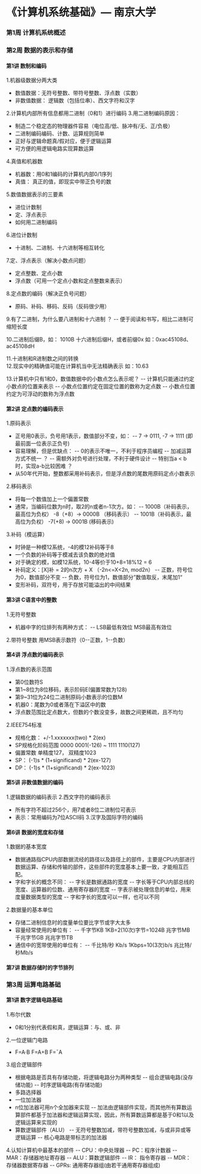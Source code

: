 # 《计算机系统基础》— 南京大学

### 第1周 计算机系统概述 

### 第2周 数据的表示和存储 

#### 第1讲 数制和编码
1.机器级数据分两大类
- 数值数据：无符号整数、带符号整数、浮点数（实数）
- 非数值数据： 逻辑数（包括位串）、西文字符和汉字     

2.计算机内部所有信息都用二进制（0和1）进行编码
3.用二进制编码原因：
- 制造二个稳定态的物理器件容易（电位高/低、脉冲有/无、正/负极）
- 二进制编码编码、计数、运算规则简单
- 正好与逻辑命题真/假对应，便于逻辑运算
- 可方便的用逻辑电路实现算数运算

4.真值和机器数
- 机器数：用0和1编码的计算机内部0/1序列
- 真值： 真正的值，即现实中带正负号的数

5.数值数据表示的三要素
- 进位计数制
- 定、浮点表示
- 如何用二进制编码 

6.进位计数制
- 十进制、二进制、十六进制等相互转化    

7.定、浮点表示（解决小数点问题）
- 定点整数、定点小数
- 浮点数（可用一个定点小数和定点整数来表示）

8.定点数的编码（解决正负号问题）
-  原码、补码、移码、反码（反码很少用）

9.有了二进制，为什么要八进制和十六进制 ？
-- 便于阅读和书写，相比二进制可缩短长度

10.二进制后缀B，如： 1010B
   十六进制后缀H，或者前缀0x 如：0xac45108d、ac45108dH 

11.十进制和R进制数之间的转换   
12.现实中的精确值可能在计算机当中无法精确表示 如：10.63 

13.计算机中只有1和0，数值数据中的小数点怎么表示呢？
-- 计算机只能通过约定小数点的位置来表示
-- 小数点位置约定在固定位置的数称为定点数
-- 小数点位置约定为可浮动的数称为浮点数 

#### 第2讲 定点数的编码表示
1.原码表示
- 正号用0表示，负号用1表示，数值部分不变，如：
-- 7 -> 0111, -7 -> 1111 (即最前面一位表示正负号) 
- 容易理解，但是优缺点：
-- 0的表示不唯一，不利于程序员编程
-- 加减运算方式不统一 ？
-- 需额外对负号进行处理，不利于硬件设计
-- 特别当a < b时，实现a-b比较困难 ？
- 从50年代开始，整数都采用补码表示，但是浮点数的尾数用原码定点小数表示

2.移码表示
- 将每一个数值加上一个偏置常数
- 通常，当编码位数为n时，取2的n或者n-1次方。如：
-- 1000B（补码表示，最高位为负权） -8（+8）-> 0000B （移码表示）
-- 1001B（补码表示，最高位为负权） -7(+8) -> 0001B (移码表示) 

3.补码（模运算）
- 时钟是一种模12系统，-4的模12补码等于8 
- 一个负数的补码等于模减去该负数的绝对值
- 对于确定的模，如模12系统，10-4等价于10+8=18%12 = 6 
- 补码定义：[X]补 = 2的n次方 + X （-2n<=X<2n, mod2n）
-- 正数，符号位为0，数值部分不变
-- 负数，符号位为1，数值部分”数值取反，末尾加1“
- 变形补码，双符号，用于存放可能溢出的中间结果 

#### 第3讲 C语言中的整数
1.无符号整数
- 机器中字的位排列有两种方式：
-- LSB最低有效位  MSB最高有效位 

2.带符号整数
用MSB表示数符（0--正数，1--负数）

#### 第4讲 浮点数的编码表示
1.浮点数的表示范围
- 第0位数符S 
- 第1~8位为8位移码，表示阶码E(偏置常数为128)
- 第9~31位为24位二进制原码小数表示的位数M 
- 机器0：尾数为0或者落在下溢区中的数 
- 浮点数范围比定点数大，但数的个数没变多，故数之间更稀疏，且不均匀 

2.IEEE754标准 
- 规格化数： +/-1.xxxxxxx(two) * 2(ex) 
- SP规格化阶码范围 0000 0001(-126) ~ 1111 1110(127) 
- 偏置常数 单精度127， 双精度1023
- SP： (-1)s * (1+significand) * 2(ex-127)
- DP： (-1)s * (1+significand) * 2(ex-1023) 

#### 第5讲 非数值数据的编码
1.逻辑数据的编码表示
2.西文字符的编码表示
- 所有字符不超过256个，用7或者8位二进制位可表示
- 表示：常用编码为7位ASCII码 
3.汉字及国际字符的编码

#### 第6讲 数据的宽度和存储 
1.数据的基本宽度
- 数据通路指CPU内部数据流经的路径以及路径上的部件，主要是CPU内部进行数据运算、存储和传输的部件，这些部件的宽度基本上要一致，才能相互匹配。
- 字和字长的概念不同：
-- 字长是数据通路的宽度
-- 字长等于CPU内部总线的宽度、运算器的位数、通用寄存器的宽度
-- 字表示被处理信息的单位，用来度量数据类型的宽度
-- 字和字长的宽度可以一样，也可以不同

2.数据量的基本单位
- 存储二进制信息时的度量单位要比字节或字大太多
- 容量经常使用的单位有：
-- 千字节KB 1KB=2(10次)字节=1024B 兆字节MB 千兆字节GB 兆兆字节TB
- 通信中的宽带使用的单位有：
-- 千比特/秒 Kb/s 1Kbps=10(3次)b/s 兆比特/秒Mb/s  

#### 第7讲 数据存储时的字节排列

### 第3周 运算电路基础

#### 第1讲 数字逻辑电路基础
1.布尔代数
- 0和1分别代表假和真，逻辑运算：与、或、非

2.一位逻辑门电路
- F=A·B  F=A+B F=ˉA 

3.组合逻辑部件
- 根据电路是否具有存储功能，将逻辑电路分为两种类型
-- 组合逻辑电路(没存储功能)   -- 时序逻辑电路(有存储功能)
- 多路选择器
- 一位加法器 
- n位加法器可用n个全加器来实现 
-- 加法由逻辑部件实现，而其他所有算数运算部件都基于加法器和逻辑运算实现，因此，所有算数运算都是基于0和1以及逻辑运算来实现的 
- 算数逻辑部件（ALU）
-- 无符号整数加减，带符号整数加减，与或非异或等逻辑运算
-- 核心电路是带标志的加法器

4.认知计算机中最基本的部件
-- CPU：中央处理器
-- PC：程序计数器
-- MAR：存储器地址寄存器
-- ALU：算数逻辑部件
-- IR： 指令寄存器
-- MDR： 存储器数据寄存器
-- GPRs: 通用寄存器组(由若干通用寄存器组成) 